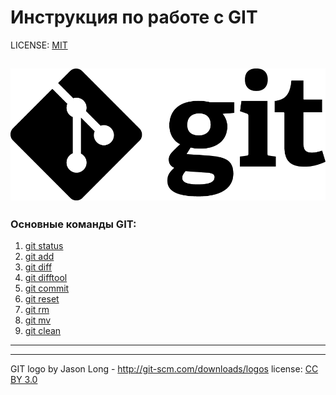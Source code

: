 # Инструкция по работе с GIT

LICENSE: [MIT](license.md%20)

![git-logo](./assets/Git-Logo-Black.png)
---

### Основные команды GIT:
1. [git status](status.md)
2. [git add](./add.md)
3. [git diff](./diff.md)
4. [git difftool](./difftool)
5. [git commit](/commit.md)
6. [git reset](./reset.md)
7. [git rm](./rm.md)
8. [git mv](./mv.md)
9. [git clean](/clean.md)


---


---

GIT logo by Jason Long - http://git-scm.com/downloads/logos license: [CC BY 3.0](https://creativecommons.org/licenses/by/3.0/)